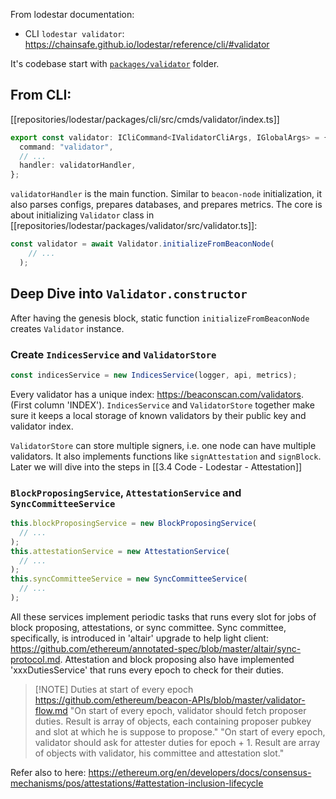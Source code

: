 ---
---

From lodestar documentation:

- CLI `lodestar validator`: https://chainsafe.github.io/lodestar/reference/cli/#validator

It's codebase start with [`packages/validator`](repositories/lodestar/packages/validator/README.md) folder.

## From CLI:

[[repositories/lodestar/packages/cli/src/cmds/validator/index.ts]]

```TypeScript
export const validator: ICliCommand<IValidatorCliArgs, IGlobalArgs> = {
  command: "validator",
  // ...
  handler: validatorHandler,
};
```

`validatorHandler` is the main function. Similar to `beacon-node` initialization, it also parses configs, prepares databases, and prepares metrics. The core is about initializing `Validator` class in [[repositories/lodestar/packages/validator/src/validator.ts]]:

```TypeScript
const validator = await Validator.initializeFromBeaconNode(
    // ...
  );
```

## Deep Dive into `Validator.constructor`

After having the genesis block, static function `initializeFromBeaconNode` creates `Validator` instance.

### Create `IndicesService` and `ValidatorStore`
```TypeScript
const indicesService = new IndicesService(logger, api, metrics);
```
Every validator has a unique index: https://beaconscan.com/validators. (First column 'INDEX'). `IndicesService` and `ValidatorStore` together make sure it keeps a local storage of known validators by their public key and validator index.

`ValidatorStore` can store multiple signers, i.e. one node can have multiple validators. It also implements functions like `signAttestation` and `signBlock`. Later we will dive into the steps in [[3.4 Code - Lodestar - Attestation]]

### `BlockProposingService`, `AttestationService` and `SyncCommitteeService`
```TypeScript
this.blockProposingService = new BlockProposingService(
  // ...
);
this.attestationService = new AttestationService(
  // ...
);
this.syncCommitteeService = new SyncCommitteeService(
  // ...
);
```

All these services implement periodic tasks that runs every slot for jobs of block proposing, attestations, or sync committee. Sync committee, specifically, is introduced in 'altair' upgrade to help light client: https://github.com/ethereum/annotated-spec/blob/master/altair/sync-protocol.md. Attestation and block proposing also have implemented 'xxxDutiesService' that runs every epoch to check for their duties.


> [!NOTE] Duties at start of every epoch
> https://github.com/ethereum/beacon-APIs/blob/master/validator-flow.md
> "On start of every epoch, validator should fetch proposer duties. Result is array of objects, each containing proposer pubkey and slot at which he is suppose to propose."
> "On start of every epoch, validator should ask for attester duties for epoch + 1. Result are array of objects with validator, his committee and attestation slot."

Refer also to here:
https://ethereum.org/en/developers/docs/consensus-mechanisms/pos/attestations/#attestation-inclusion-lifecycle